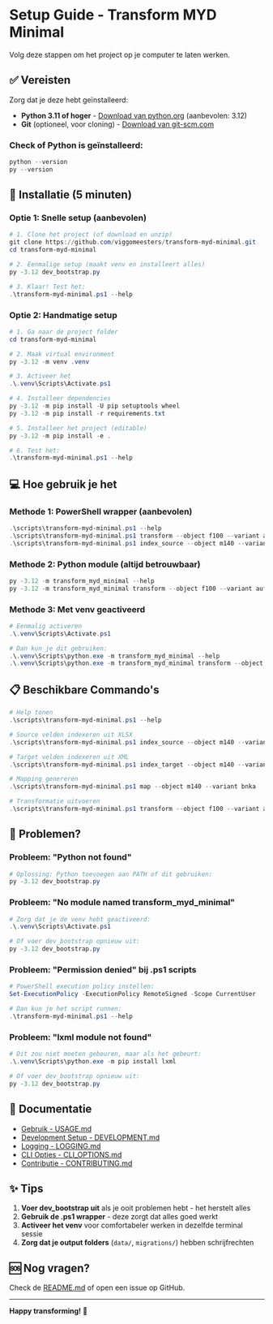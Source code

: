 # Setup Guide - Transform MYD Minimal

Volg deze stappen om het project op je computer te laten werken.

## ✅ Vereisten

Zorg dat je deze hebt geïnstalleerd:
- **Python 3.11 of hoger** - [Download van python.org](https://www.python.org/downloads/) (aanbevolen: 3.12)
- **Git** (optioneel, voor cloning) - [Download van git-scm.com](https://git-scm.com/download/win)

### Check of Python is geïnstalleerd:
```powershell
python --version
py --version
```

## 🚀 Installatie (5 minuten)

### Optie 1: Snelle setup (aanbevolen)

```powershell
# 1. Clone het project (of download en unzip)
git clone https://github.com/viggomeesters/transform-myd-minimal.git
cd transform-myd-minimal

# 2. Eenmalige setup (maakt venv en installeert alles)
py -3.12 dev_bootstrap.py

# 3. Klaar! Test het:
.\transform-myd-minimal.ps1 --help
```

### Optie 2: Handmatige setup

```powershell
# 1. Ga naar de project folder
cd transform-myd-minimal

# 2. Maak virtual environment
py -3.12 -m venv .venv

# 3. Activeer het
.\.venv\Scripts\Activate.ps1

# 4. Installeer dependencies
py -3.12 -m pip install -U pip setuptools wheel
py -3.12 -m pip install -r requirements.txt

# 5. Installeer het project (editable)
py -3.12 -m pip install -e .

# 6. Test het:
.\transform-myd-minimal.ps1 --help
```

## 💻 Hoe gebruik je het

### Methode 1: PowerShell wrapper (aanbevolen)
```powershell
.\scripts\transform-myd-minimal.ps1 --help
.\scripts\transform-myd-minimal.ps1 transform --object f100 --variant aufk --force
.\scripts\transform-myd-minimal.ps1 index_source --object m140 --variant bnka
```

### Methode 2: Python module (altijd betrouwbaar)
```powershell
py -3.12 -m transform_myd_minimal --help
py -3.12 -m transform_myd_minimal transform --object f100 --variant aufk --force
```

### Methode 3: Met venv geactiveerd
```powershell
# Eenmalig activeren
.\.venv\Scripts\Activate.ps1

# Dan kun je dit gebruiken:
.\.venv\Scripts\python.exe -m transform_myd_minimal --help
.\.venv\Scripts\python.exe -m transform_myd_minimal transform --object f100 --variant aufk --force
```

## 📋 Beschikbare Commando's

```powershell
# Help tonen
.\scripts\transform-myd-minimal.ps1 --help

# Source velden indexeren uit XLSX
.\scripts\transform-myd-minimal.ps1 index_source --object m140 --variant bnka

# Target velden indexeren uit XML
.\scripts\transform-myd-minimal.ps1 index_target --object m140 --variant bnka

# Mapping genereren
.\scripts\transform-myd-minimal.ps1 map --object m140 --variant bnka

# Transformatie uitvoeren
.\scripts\transform-myd-minimal.ps1 transform --object f100 --variant aufk --force
```

## 🐛 Problemen?

### Probleem: "Python not found"
```powershell
# Oplossing: Python toevoegen aan PATH of dit gebruiken:
py -3.12 dev_bootstrap.py
```

### Probleem: "No module named transform_myd_minimal"
```powershell
# Zorg dat je de venv hebt geactiveerd:
.\.venv\Scripts\Activate.ps1

# Of voer dev_bootstrap opnieuw uit:
py -3.12 dev_bootstrap.py
```

### Probleem: "Permission denied" bij .ps1 scripts
```powershell
# PowerShell execution policy instellen:
Set-ExecutionPolicy -ExecutionPolicy RemoteSigned -Scope CurrentUser

# Dan kun je het script runnen:
.\transform-myd-minimal.ps1 --help
```

### Probleem: "lxml module not found"
```powershell
# Dit zou niet moeten gebeuren, maar als het gebeurt:
.\.venv\Scripts\python.exe -m pip install lxml

# Of voer dev_bootstrap opnieuw uit:
py -3.12 dev_bootstrap.py
```

## 📖 Documentatie

- [Gebruik - USAGE.md](docs/USAGE.md)
- [Development Setup - DEVELOPMENT.md](docs/DEVELOPMENT.md)
- [Logging - LOGGING.md](docs/LOGGING.md)
- [CLI Opties - CLI_OPTIONS.md](docs/CLI_OPTIONS.md)
- [Contributie - CONTRIBUTING.md](docs/CONTRIBUTING.md)

## ✨ Tips

1. **Voer dev_bootstrap uit** als je ooit problemen hebt - het herstelt alles
2. **Gebruik de .ps1 wrapper** - deze zorgt dat alles goed werkt
3. **Activeer het venv** voor comfortabeler werken in dezelfde terminal sessie
4. **Zorg dat je output folders** (`data/`, `migrations/`) hebben schrijfrechten

## 🆘 Nog vragen?

Check de [README.md](README.md) of open een issue op GitHub.

---

**Happy transforming! 🚀**
